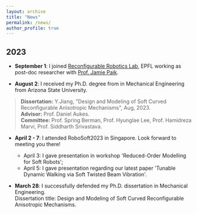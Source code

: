 ```yaml
---
layout: archive
title: "News"
permalink: /news/
author_profile: true
---
```

## 2023
* **September 1**: I joined [Reconfigurable Robotics Lab](https://www.epfl.ch/labs/rrl/), EPFL working as post-doc researcher with [Prof. Jamie Paik](https://people.epfl.ch/jamie.paik/?lang=en).

* **August 2**: I received my Ph.D. degree from in Mechanical Engineering from Arizona State University.
> **Dissertation:** Y.Jiang, "Design and Modeling of Soft Curved Reconfigurable Anisotropic Mechanisms", Aug, 2023.\
> **Advisor:** Prof. Daniel Aukes.\
> **Committee:** Prof. Spring Berman, Prof. Hyunglae Lee, Prof. Hamidreza Marvi, Prof. Siddharth Srivastava.


* **April 2 - 7**: I attended RoboSoft2023 in Singapore. Look forward to meeting you there!
    * April 3: I gave presentation in workshop 'Reduced-Order Modelling for Soft Robots';
    * April 5: I gave presentation regarding our latest paper 'Tunable Dynamic Walking via Soft Twisted Beam Vibration'.

* **March 28**: I successfully defended my Ph.D. dissertation in Mechanical Engineering.\
Dissertation title: Design and Modeling of Soft Curved Reconfigurable Anisotropic Mechanisms.
